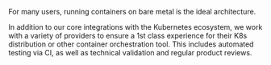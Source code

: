 <!-- <meta>
{
    "title":"Overview",
    "slug":"k8s & contaniner management",
    "description":"A overview of using K8s & Container Management on Packet",
    "author":"Mo Lawler",
    "github":"usrdev",
    "date": "2019/12/18",
    "tag":["Devops", "Integrations", "K8s", "Containers"]
}
</meta> -->

For many users, running containers on bare metal is the ideal architecture. 

In addition to our core integrations with the Kubernetes ecosystem, we work with a variety of providers to ensure a 1st class experience for their K8s distribution or other container orchestration tool. This includes automated testing via CI, as well as technical validation and regular product reviews.
